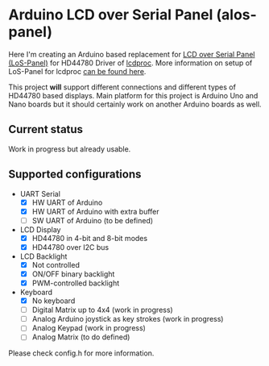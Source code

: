 # Arduino LCD over Serial Panel (alos-panel)

Here I'm creating an Arduino based replacement for [LCD over Serial Panel (LoS-Panel)](https://mlf.home.xs4all.nl/los/) for HD44780 Driver of [lcdproc](http://www.lcdproc.org/).
More information on setup of LoS-Panel for lcdproc [can be found here](http://lcdproc.sourceforge.net/docs/current-user.html#hd44780-los-panel).

This project **will** support different connections and different types of HD44780 based displays.
Main platform for this project is Arduino Uno and Nano boards but it should certainly work on another Arduino boards as well.

## Current status 
Work in progress but already usable.

## Supported configurations
- UART Serial
  - [x] HW UART of Arduino
  - [x] HW UART of Arduino with extra buffer
  - [ ] SW UART of Arduino (to be defined)
- LCD Display
  - [x] HD44780 in 4-bit and 8-bit modes
  - [x] HD44780 over I2C bus
- LCD Backlight
  - [x] Not controlled
  - [x] ON/OFF binary backlight
  - [x] PWM-controlled backlight
- Keyboard
  - [x] No keyboard
  - [ ] Digital Matrix up to 4x4 (work in progress)
  - [ ] Analog Arduino joystick as key strokes (work in progress)
  - [ ] Analog Keypad (work in progress)
  - [ ] Analog Matrix (to do defined)

Please check config.h for more information.
